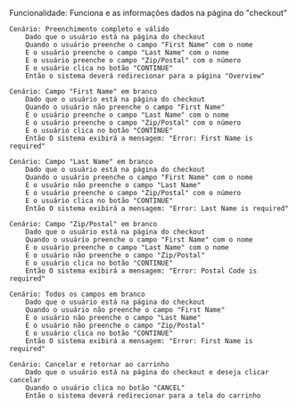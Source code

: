 Funcionalidade: Funciona e as informações dados na página do "checkout"
		
	Cenário: Preenchimento completo e válido
		Dado que o usuário está na página do checkout
		Quando o usuário preenche o campo "First Name" com o nome
		E o usuário preenche o campo "Last Name" com o nome
		E o usuário preenche o campo "Zip/Postal" com o número
		E o usuário clica no botão "CONTINUE"
		Então o sistema deverá redirecionar para a página "Overview"
		
	Cenário: Campo "First Name" em branco
		Dado que o usuário está na página do checkout
		Quando o usuário não preenche o campo "First Name"
		E o usuário preenche o campo "Last Name" com o nome  
		E o usuário preenche o campo "Zip/Postal" com o número  
		E o usuário clica no botão "CONTINUE"
		Então O sistema exibirá a mensagem: "Error: First Name is required"
		
	Cenário: Campo "Last Name" em branco
		Dado que o usuário está na página do checkout
		Quando o usuário preenche o campo "First Name" com o nome  
		E o usuário não preenche o campo "Last Name"
		E o usuário preenche o campo "Zip/Postal" com o número  
		E o usuário clica no botão "CONTINUE"
		Então O sistema exibirá a mensagem: "Error: Last Name is required"
		
	Cenário: Campo "Zip/Postal" em branco
		Dado que o usuário está na página do checkout
		Quando o usuário preenche o campo "First Name" com o nome  
		E o usuário preenche o campo "Last Name" com o nome  
		E o usuário não preenche o campo "Zip/Postal"
		E o usuário clica no botão "CONTINUE"
		Então O sistema exibirá a mensagem: "Error: Postal Code is required"
		
	Cenário: Todos os campos em branco
		Dado que o usuário está na página do checkout
		Quando o usuário não preenche o campo "First Name"
		E o usuário não preenche o campo "Last Name"
		E o usuário não preenche o campo "Zip/Postal"
		E o usuário clica no botão "CONTINUE"
		Então O sistema exibirá a mensagem: "Error: First Name is required"
		
	Cenário: Cancelar e retornar ao carrinho
		Dado que o usuário está na página do checkout e deseja clicar cancelar
		Quando o usuário clica no botão "CANCEL"
		Então o sistema deverá redirecionar para a tela do carrinho 